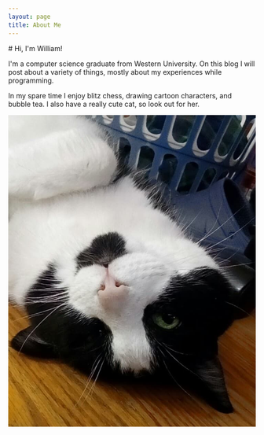 ```yaml
---
layout: page
title: About Me
---
```

<link rel="stylesheet" href="https://cdnjs.cloudflare.com/ajax/libs/font-awesome/6.0.0/css/all.min.css" integrity="sha512-9usAa10IRO0HhonpyAIVpjrylPvoDwiPUiKdWk5t3PyolY1cOd4DSE0Ga+ri4AuTroPR5aQvXU9xC6qOPnzFeg==" crossorigin="anonymous" referrerpolicy="no-referrer" />
# Hi, I'm William!

I'm a computer science graduate from Western University. On this blog I will post about a variety of 
things, mostly about my experiences while programming.

In my spare time I enjoy blitz chess, drawing cartoon characters, and bubble tea. 
I also have a really cute cat, so look out for her.

![cat](assets/img/cat.jpg)
